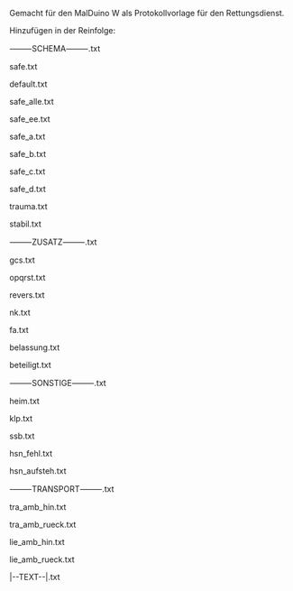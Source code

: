 Gemacht für den MalDuino W als Protokollvorlage für den Rettungsdienst.

Hinzufügen in der Reinfolge:

⸻SCHEMA⸻.txt

safe.txt

default.txt

safe_alle.txt

safe_ee.txt

safe_a.txt

safe_b.txt

safe_c.txt

safe_d.txt

trauma.txt

stabil.txt

⸻ZUSATZ⸻.txt

gcs.txt

opqrst.txt

revers.txt

nk.txt

fa.txt

belassung.txt

beteiligt.txt

⸻SONSTIGE⸻.txt

heim.txt

klp.txt

ssb.txt

hsn_fehl.txt

hsn_aufsteh.txt

⸻TRANSPORT⸻.txt

tra_amb_hin.txt

tra_amb_rueck.txt

lie_amb_hin.txt

lie_amb_rueck.txt

|--TEXT--|.txt
